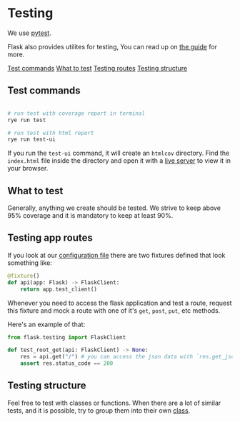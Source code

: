# Testing 

We use [pytest](https://docs.pytest.org/en/8.2.x/).

Flask also provides utilites for testing, You can read up on [the guide](
  https://flask.palletsprojects.com/en/2.3.x/testing/
) for more.


[Test commands](#test-commands)
[What to test](#what-to-test)
[Testing routes](#testing-app-routes)
[Testing structure](#testing-structure)

## Test commands 

```bash

# run test with coverage report in terminal
rye run test 

# run test with html report
rye run test-ui
```

If you run the `test-ui` command, it will create an `htmlcov` directory.
Find the `index.html` file inside the directory and open it with a 
[live server](
  https://marketplace.visualstudio.com/items?itemName=ritwickdey.LiveServer
) to view it in your browser.

## What to test

Generally, anything we create should be tested. We strive to keep above 95% coverage 
and it is mandatory to keep at least 90%.

## Testing app routes 

If you look at our [configuration file](./conftest.py) there are two fixtures defined that look 
something like:

```python
@fixture()
def api(app: Flask) -> FlaskClient:
    return app.test_client()
```

Whenever you need to access the flask application and test a route, 
request this fixture and mock a route with one of it's 
`get`, `post`, `put`, etc methods. 

Here's an example of that:

```python
from flask.testing import FlaskClient

def test_root_get(api: FlaskClient) -> None:
    res = api.get("/") # you can access the json data with `res.get_json()`
    assert res.status_code == 200
```

## Testing structure

Feel free to test with classes or functions. When there are a lot of similar tests,
and it is possible, try to group them into their own [class](
  https://docs.pytest.org/en/7.1.x/getting-started.html#group-multiple-tests-in-a-class
). 

